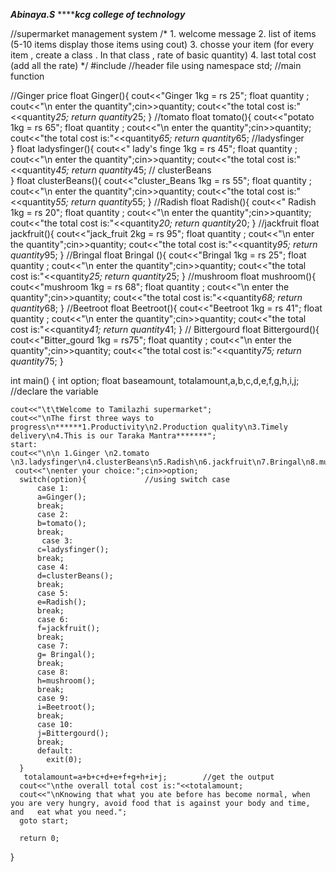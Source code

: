 *****************************************************Abinaya.S*****************************************************
***********************************************kcg college of technology*******************************************

//supermarket management system
/*  1. welcome message
    2. list of items (5-10 items display those items using cout)
    3. chosse your item (for every item , create a class . In that class , rate of basic quantity)
    4. last total cost (add all the rate)
*/
#include <iostream>          //header file
using namespace std;        //main function



//Ginger price 
float Ginger(){
    cout<<"Ginger 1kg = rs 25";
    float quantity ;
    cout<<"\n enter the quantity";cin>>quantity;
    cout<<"the total cost is:"<<quantity*25;
    return quantity*25;
}
//tomato
float tomato(){
    cout<<"potato 1kg = rs 65";
    float quantity ;
    cout<<"\n enter the quantity";cin>>quantity;
    cout<<"the total cost is:"<<quantity*65;
        return quantity*65;
//ladysfinger        
}
float ladysfinger(){
    cout<<" lady's finge 1kg = rs 45";
    float quantity ;
    cout<<"\n enter the quantity";cin>>quantity;
    cout<<"the total cost is:"<<quantity*45;
        return quantity*45;
// clusterBeans       
}
float clusterBeans(){
    cout<<"cluster_Beans 1kg = rs 55";
    float quantity ;
    cout<<"\n enter the quantity";cin>>quantity;
    cout<<"the total cost is:"<<quantity*55;
    return quantity*55;
}
//Radish
float Radish(){
    cout<<" Radish 1kg = rs 20";
    float quantity ;
    cout<<"\n enter the quantity";cin>>quantity;
    cout<<"the total cost is:"<<quantity*20;
    return quantity*20;
}
//jackfruit
float jackfruit(){
    cout<<"jack_fruit 2kg = rs 95";
    float quantity ;
    cout<<"\n enter the quantity";cin>>quantity;
    cout<<"the total cost is:"<<quantity*95;
    return quantity*95;
}
//Bringal
float Bringal (){
    cout<<"Bringal 1kg = rs 25";
    float quantity ;
    cout<<"\n enter the quantity";cin>>quantity;
    cout<<"the total cost is:"<<quantity*25;
    return quantity*25;
}
//mushroom
float mushroom(){
    cout<<"mushroom 1kg = rs 68";
    float quantity ;
    cout<<"\n enter the quantity";cin>>quantity;
    cout<<"the total cost is:"<<quantity*68;
    return quantity*68;
}
//Beetroot
float Beetroot(){
    cout<<"Beetroot 1kg = rs 41";
    float quantity ;
    cout<<"\n enter the quantity";cin>>quantity;
    cout<<"the total cost is:"<<quantity*41;
    return quantity*41;
}
// Bittergourd
float Bittergourd(){
    cout<<"Bitter_gourd 1kg = rs75";
    float quantity ;
    cout<<"\n enter the quantity";cin>>quantity;
    cout<<"the total cost is:"<<quantity*75;
    return quantity*75;
}
    
int main()
{
     int option;
    float baseamount, totalamount,a,b,c,d,e,f,g,h,i,j;     //declare the variable
      
    cout<<"\t\tWelcome to Tamilazhi supermarket";
    cout<<"\nThe first three ways to progress\n******1.Productivity\n2.Production quality\n3.Timely delivery\n4.This is our Taraka Mantra*******";
    start:
    cout<<"\n\n 1.Ginger \n2.tomato \n3.ladysfinger\n4.clusterBeans\n5.Radish\n6.jackfruit\n7.Bringal\n8.mushroom\n9.Beetroot\n10.Bittergourd";
     cout<<"\nenter your choice:";cin>>option;
      switch(option){             //using switch case
          case 1:
          a=Ginger();
          break;
          case 2:
          b=tomato();
          break;
           case 3:
          c=ladysfinger();
          break;
          case 4:
          d=clusterBeans();
          break;
          case 5:
          e=Radish();
          break;
          case 6:
          f=jackfruit();
          break;
          case 7:
          g= Bringal();
          break;
          case 8:
          h=mushroom();
          break;
          case 9:
          i=Beetroot();
          break;
          case 10:
          j=Bittergourd();
          break;
          default:
            exit(0);
      }
       totalamount=a+b+c+d+e+f+g+h+i+j;        //get the output
      cout<<"\nthe overall total cost is:"<<totalamount;
      cout<<"\nKnowing that what you ate before has become normal, when you are very hungry, avoid food that is against your body and time, and   eat what you need.";
      goto start;
      
      return 0;
}
